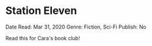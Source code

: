 # Station Eleven

Date Read: Mar 31, 2020
Genre: Fiction, Sci-Fi
Publish: No

Read this for Cara's book club!